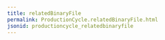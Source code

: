 ```yaml
---
title: relatedBinaryFile
permalink: ProductionCycle.relatedBinaryFile.html
jsonid: productioncycle_relatedbinaryfile
---
```

